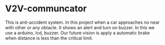 # V2V-communcator
This is anti-accident system. In this project when a car approaches no near with other or any obtacle. It shows an alert and turn on buzzer.
In this we use a arduino, lcd, buzzer.
Our future vision is apply a automatic brake when distance is less than the critical limit.
